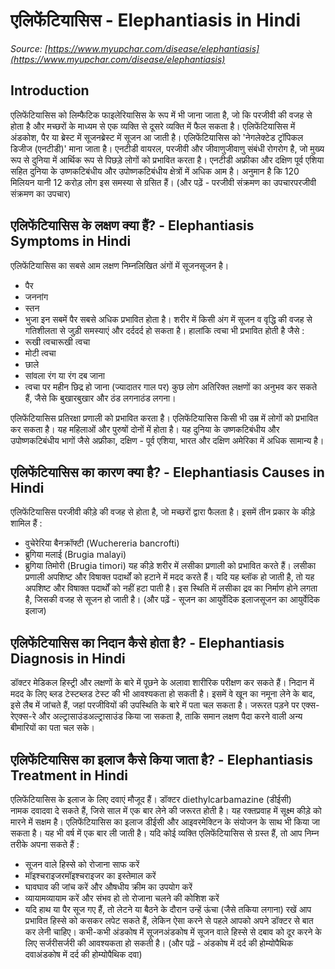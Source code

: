 # एलिफेंटियासिस - Elephantiasis in Hindi
_Source: [https://www.myupchar.com/disease/elephantiasis](https://www.myupchar.com/disease/elephantiasis)_

## Introduction
एलिफेंटियासिस को लिम्फैटिक फाइलेरियासिस के रूप में भी जाना जाता है, जो कि परजीवी की वजह से होता है और मच्छरों के माध्यम से एक व्यक्ति से दूसरे व्यक्ति में फैल सकता है। एलिफेंटियासिस में अंडकोश, पैर या ब्रेस्ट में सूजनब्रेस्ट में सूजन आ जाती है।
एलिफेंटियासिस को 'नेगलेक्टेड ट्रॉपिकल डिजीज (एनटीडी)' माना जाता है। एनटीडी वायरल, परजीवी और जीवाणुजीवाणु संबंधी रोगरोग है, जो मुख्य रूप से दुनिया में आर्थिक रूप से पिछड़े लोगों को प्रभावित करता है। एनटीडी अफ्रीका और दक्षिण पूर्व एशिया सहित दुनिया के उष्णकटिबंधीय और उपोष्णकटिबंधीय क्षेत्रों में अधिक आम है। अनुमान है कि 120 मिलियन यानी 12 करोड़ लोग इस समस्या से ग्रसित हैं।
(और पढ़ें - परजीवी संक्रमण का उपचारपरजीवी संक्रमण का उपचार)

## एलिफेंटियासिस के लक्षण क्या हैं? - Elephantiasis Symptoms in Hindi
एलिफेंटियासिस का सबसे आम लक्षण निम्नलिखित अंगों में सूजनसूजन है।
- पैर
- जननांग
- स्तन
- भुजा
इन सबमें पैर सबसे अधिक प्रभावित होता है। शरीर में किसी अंग में सूजन व वृद्धि की वजह से गतिशीलता से जुड़ी समस्याएं और दर्ददर्द हो सकता है। हालांकि त्वचा भी प्रभावित होती है जैसे :
- रूखी त्वचारूखी त्वचा
- मोटी त्वचा
- छाले
- सांवला रंग या रंग दब जाना
- त्वचा पर महीन छिद्र हो जाना (ज्यादातर गाल पर)
कुछ लोग अतिरिक्त लक्षणों का अनुभव कर सकते हैं, जैसे कि बुखारबुखार और ठंड लगनाठंड लगना।
एलिफेंटियासिस प्रतिरक्षा प्रणाली को प्रभावित करता है।
एलिफेंटियासिस किसी भी उम्र में लोगों को प्रभावित कर सकता है। यह महिलाओं और पुरुषों दोनों में होता है। यह दुनिया के उष्णकटिबंधीय और उपोष्णकटिबंधीय भागों जैसे अफ्रीका, दक्षिण - पूर्व एशिया, भारत और दक्षिण अमेरिका में अधिक सामान्य है।

## एलिफेंटियासिस का कारण क्या है? - Elephantiasis Causes in Hindi
एलिफेंटियासिस परजीवी कीड़े की वजह से होता है, जो मच्छरों द्वारा फैलता है। इसमें तीन प्रकार के कीड़े शामिल हैं :
- वुचेरेरिया बैनक्रॉफ्टी (Wuchereria bancrofti)
- ब्रुगिया मलाई (Brugia malayi)
- ब्रुगिया तिमोरी (Brugia timori)
यह कीड़े शरीर में लसीका प्रणाली को प्रभावित करते हैं। लसीका प्रणाली अपशिष्ट और विषाक्त पदार्थों को हटाने में मदद करते हैं। यदि यह ब्लॉक हो जाती है, तो यह अपशिष्ट और विषाक्त पदार्थों को नहीं हटा पाती है। इस स्थिति में लसीका द्रव का निर्माण होने लगता है, जिसकी वजह से सूजन हो जाती है।
(और पढ़ें - सूजन का आयुर्वेदिक इलाजसूजन का आयुर्वेदिक इलाज)

## एलिफेंटियासिस का निदान कैसे होता है? - Elephantiasis Diagnosis in Hindi
डॉक्टर मेडिकल हिस्ट्री और लक्षणों के बारे में पूछने के अलावा शारीरिक परीक्षण कर सकते हैं। निदान में मदद के लिए ब्लड टेस्टब्लड टेस्ट की भी आवश्यकता हो सकती है। इसमें वे खून का नमूना लेने के बाद, इसे लैब में जांचते हैं, जहां परजीवियों की उपस्थिति के बारे में पता चल सकता है। जरूरत पड़ने पर एक्स-रेएक्स-रे और अल्ट्रासाउंडअल्ट्रासाउंड किया जा सकता है, ताकि समान लक्षण पैदा करने वाली अन्य बीमारियों का पता चल सके।

## एलिफेंटियासिस का इलाज कैसे किया जाता है? - Elephantiasis Treatment in Hindi
एलिफेंटियासिस के इलाज के लिए दवाएं मौजूद हैं। डॉक्टर diethylcarbamazine (डीईसी) नामक दवादवा दे सकते हैं, जिसे साल में एक बार लेने की जरूरत होती है। यह रक्तप्रवाह में सूक्ष्म कीड़े को मारने में सक्षम है।
एलिफेंटियासिस का इलाज डीईसी और आइवरमेक्टिन के संयोजन के साथ भी किया जा सकता है। यह भी वर्ष में एक बार ली जाती है।
यदि कोई व्यक्ति एलिफेंटियासिस से ग्रस्त हैं, तो आप निम्न तरीके अपना सकते हैं :
- सूजन वाले हिस्से को रोजाना साफ करें
- मॉइश्चराइजरमॉइश्चराइजर का इस्तेमाल करें
- घावघाव की जांच करें और औषधीय क्रीम का उपयोग करें
- व्यायामव्यायाम करें और संभव हो तो रोजाना चलने की कोशिश करें
- यदि हाथ या पैर सूज गए हैं, तो लेटने या बैठने के दौरान उन्हें ऊंचा (जैसे तकिया लगाना) रखें
आप प्रभावित हिस्से को कसकर लपेट सकते हैं, लेकिन ऐसा करने से पहले आपको अपने डॉक्टर से बात कर लेनी चाहिए।
कभी-कभी अंडकोष में सूजनअंडकोष में सूजन वाले हिस्से से दबाव को दूर करने के लिए सर्जरीसर्जरी की आवश्यकता हो सकती है।
(और पढ़ें - अंडकोष में दर्द की होम्योपैथिक दवाअंडकोष में दर्द की होम्योपैथिक दवा)

